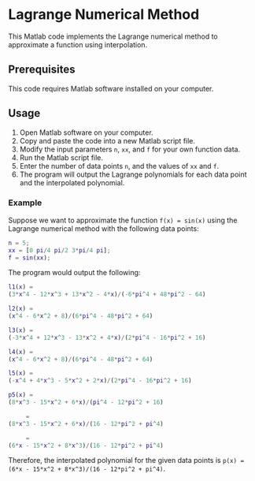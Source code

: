 # Lagrange Numerical Method

This Matlab code implements the Lagrange numerical method to approximate a function using interpolation.

## Prerequisites

This code requires Matlab software installed on your computer.

## Usage

1. Open Matlab software on your computer.
2. Copy and paste the code into a new Matlab script file.
3. Modify the input parameters `n`, `xx`, and `f` for your own function data.
4. Run the Matlab script file.
5. Enter the number of data points `n`, and the values of `xx` and `f`.
6. The program will output the Lagrange polynomials for each data point and the interpolated polynomial.

### Example

Suppose we want to approximate the function `f(x) = sin(x)` using the Lagrange numerical method with the following data points:

```matlab
n = 5;
xx = [0 pi/4 pi/2 3*pi/4 pi];
f = sin(xx);
```

The program would output the following:

```matlab
l1(x) =
(3*x^4 - 12*x^3 + 13*x^2 - 4*x)/(-6*pi^4 + 48*pi^2 - 64)

l2(x) =
(x^4 - 6*x^2 + 8)/(6*pi^4 - 48*pi^2 + 64)

l3(x) =
(-3*x^4 + 12*x^3 - 13*x^2 + 4*x)/(2*pi^4 - 16*pi^2 + 16)

l4(x) =
(x^4 - 6*x^2 + 8)/(6*pi^4 - 48*pi^2 + 64)

l5(x) =
(-x^4 + 4*x^3 - 5*x^2 + 2*x)/(2*pi^4 - 16*pi^2 + 16)

p5(x) =
(8*x^3 - 15*x^2 + 6*x)/(pi^4 - 12*pi^2 + 16)

     =
(8*x^3 - 15*x^2 + 6*x)/(16 - 12*pi^2 + pi^4)

     =
(6*x - 15*x^2 + 8*x^3)/(16 - 12*pi^2 + pi^4)
```

Therefore, the interpolated polynomial for the given data points is `p(x) = (6*x - 15*x^2 + 8*x^3)/(16 - 12*pi^2 + pi^4)`.